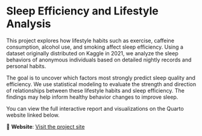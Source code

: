 # Sleep Efficiency and Lifestyle Analysis

This project explores how lifestyle habits such as exercise, caffeine consumption, alcohol use, and smoking affect sleep efficiency. Using a dataset originally distributed on Kaggle in 2021, we analyze the sleep behaviors of anonymous individuals based on detailed nightly records and personal habits.

The goal is to uncover which factors most strongly predict sleep quality and efficiency. We use statistical modeling to evaluate the strength and direction of relationships between these lifestyle habits and sleep efficiency. The findings may help inform healthy behavior changes to improve sleep.

You can view the full interactive report and visualizations on the Quarto website linked below.

🔗 **Website**: [Visit the project site](https://abdul-hannan96.github.io/sleep-predictor/)

